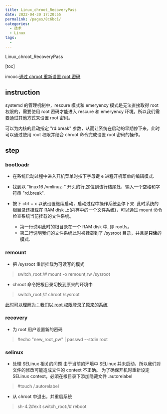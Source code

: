 ```yaml
---
title: Linux_chroot_RecoveryPass
date: 2022-04-30 17:20:55
permalink: /pages/8c6bc1/
categories:
  - 技术
  - Linux
tags:
  - 
---
```

Linux_chroot_RecoveryPass

[toc]

imooc:[通过 chroot 重新设置 root 密码](http://www.imooc.com/article/26318)

## instruction
systemd 的管理机制中，rescure 模式和 emeryency 模式是无法直接取得 root 权限的，需要使用 root 密码才能进入 rescure 和 emeryency 环境。所以我们需要通过其他方式来设置 root 密码。

可以为内核的启动指定 "rd.break" 参数，从而让系统在启动的早期停下来，此时可以通过使用 root 权限并结合 chroot 命令完成设置 root 密码的操作。

## step

### bootloadr

- 在系统启动过程中进入开机菜单时按下字母键 e 进程开机菜单的编辑模式.
- 找到以 "linux16 /vmlinuz-" 开头的行,定位到该行结尾处，输入一个空格和字符串 "rd.break".
- 按下 ctrl + x 以该设置继续启动，启动过程中操作系统会停下来.
此时系统的根目录还挂载在 RAM disk 上(内存中的一个文件系统)，可以通过 mount 命令检查系统当前挂载的文件系统。

	- 第一行说明此时的根目录在一个 RAM disk 中, 即 rootfs。
	- 第二行说明我们的文件系统此时被挂载到了 /sysroot 目录，并且是**只读**的模式.

### remount
- 把 /sysroot 重新挂载为可读写的模式
> switch_root:/# mount -o remount,rw /sysroot

- chroot 命令把根目录切换到原来的环境中
> switch_root:/# chroot /sysroot

<u>此时可以理解为：我们以 root 权限登录了原来的系统</u>

### recovery
- 为 root 用户设置新的密码
> #echo "new_root_pw" | passwd --stdin root

### selinux
- 处理 SELinux 相关的问题
由于当前的环境中 SELinux 并未启动，所以我们对文件的修改可能造成文件的 context 不正确。
为了确保开机时重新设定 SELinux context，必須在根目录下添加隐藏文件 .autorelabel
> #touch /.autorelabel

- 从 chroot 中退出，并重启系统
> sh-4.2#exit
switch_root:/# reboot